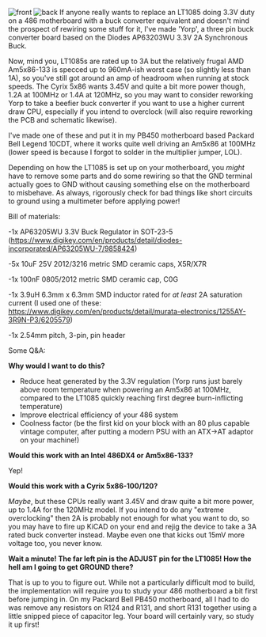![front](https://github.com/user-attachments/assets/04fc73c2-717d-4b06-80cf-da1db81b104b)
![back](https://github.com/user-attachments/assets/00612b87-f02c-4283-8265-d86f0e3c4a03)
If anyone really wants to replace an LT1085 doing 3.3V duty on a 486 motherboard with a buck converter equivalent and doesn't mind the prospect of rewiring some stuff for it, I've made 'Yorp', a three pin buck converter board based on the Diodes AP63203WU 3.3V 2A Synchronous Buck. 

Now, mind you, LT1085s are rated up to 3A but the relatively frugal AMD Am5x86-133 is specced up to 960mA-ish worst case (so slightly less than 1A), so you've still got around an amp of headroom when running at stock speeds. The Cyrix 5x86 wants 3.45V and quite a bit more power though, 1.2A at 100MHz or 1.4A at 120MHz, so you may want to consider reworking Yorp to take a beefier buck converter if you want to use a higher current draw CPU, especially if you intend to overclock (will also require reworking the PCB and schematic likewise). 

I've made one of these and put it in my PB450 motherboard based Packard Bell Legend 10CDT, where it works quite well driving an Am5x86 at 100MHz (lower speed is because I forgot to solder in the multiplier jumper, LOL). 

Depending on how the LT1085 is set up on your motherboard, you _might_ have to remove some parts and do some rewiring so that the GND terminal actually goes to GND without causing something else on the motherboard to misbehave. As always, rigorously check for bad things like short circuits to ground using a multimeter before applying power!

Bill of materials:

-1x AP63205WU 3.3V Buck Regulator in SOT-23-5 (https://www.digikey.com/en/products/detail/diodes-incorporated/AP63205WU-7/9858424)

-5x 10uF 25V 2012/3216 metric SMD ceramic caps, X5R/X7R 

-1x 100nF 0805/2012 metric SMD ceramic cap, C0G

-1x 3.9uH 6.3mm x 6.3mm SMD inductor rated for _at least_ 2A saturation current (I used one of these: https://www.digikey.com/en/products/detail/murata-electronics/1255AY-3R9N-P3/6205579)

-1x 2.54mm pitch, 3-pin, pin header


Some Q&A:

**Why would I want to do this?**
- Reduce heat generated by the 3.3V regulation (Yorp runs just barely above room temperature when powering an Am5x86 at 100MHz, compared to the LT1085 quickly reaching first degree burn-inflicting temperature)
- Improve electrical efficiency of your 486 system
- Coolness factor (be the first kid on your block with an 80 plus capable vintage computer, after putting a modern PSU with an ATX->AT adaptor on your machine!)

**Would this work with an Intel 486DX4 or Am5x86-133?**

Yep!

**Would this work with a Cyrix 5x86-100/120?**

_Maybe_, but these CPUs really want 3.45V and draw quite a bit more power, up to 1.4A for the 120MHz model. If you intend to do any "extreme overclocking" then 2A is probably not enough for what you want to do, so you may have to fire up KiCAD on your end and rejig the device to take a 3A rated buck converter instead. Maybe even one that kicks out 15mV more voltage too, you never know.

**Wait a minute! The far left pin is the ADJUST pin for the LT1085! How the hell am I going to get GROUND there?**

That is up to you to figure out. While not a particularly difficult mod to build, the implementation will require you to study your 486 motherboard a bit first before jumping in. On my Packard Bell PB450 motherboard, all I had to do was remove any resistors on R124 and R131, and short R131 together using a little snipped piece of capacitor leg. Your board will certainly vary, so study it up first!
